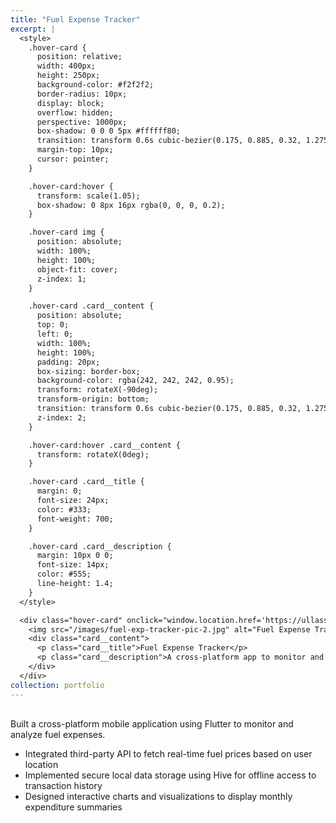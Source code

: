 ```yaml
---
title: "Fuel Expense Tracker"
excerpt: |
  <style>
    .hover-card {
      position: relative;
      width: 400px;
      height: 250px;
      background-color: #f2f2f2;
      border-radius: 10px;
      display: block;
      overflow: hidden;
      perspective: 1000px;
      box-shadow: 0 0 0 5px #ffffff80;
      transition: transform 0.6s cubic-bezier(0.175, 0.885, 0.32, 1.275), box-shadow 0.6s ease;
      margin-top: 10px;
      cursor: pointer;
    }

    .hover-card:hover {
      transform: scale(1.05);
      box-shadow: 0 8px 16px rgba(0, 0, 0, 0.2);
    }

    .hover-card img {
      position: absolute;
      width: 100%;
      height: 100%;
      object-fit: cover;
      z-index: 1;
    }

    .hover-card .card__content {
      position: absolute;
      top: 0;
      left: 0;
      width: 100%;
      height: 100%;
      padding: 20px;
      box-sizing: border-box;
      background-color: rgba(242, 242, 242, 0.95);
      transform: rotateX(-90deg);
      transform-origin: bottom;
      transition: transform 0.6s cubic-bezier(0.175, 0.885, 0.32, 1.275);
      z-index: 2;
    }

    .hover-card:hover .card__content {
      transform: rotateX(0deg);
    }

    .hover-card .card__title {
      margin: 0;
      font-size: 24px;
      color: #333;
      font-weight: 700;
    }

    .hover-card .card__description {
      margin: 10px 0 0;
      font-size: 14px;
      color: #555;
      line-height: 1.4;
    }
  </style>

  <div class="hover-card" onclick="window.location.href='https://ullassg.github.io/portfolio/2-fuel-expense-tracker/';">
    <img src="/images/fuel-exp-tracker-pic-2.jpg" alt="Fuel Expense Tracker">
    <div class="card__content">
      <p class="card__title">Fuel Expense Tracker</p>
      <p class="card__description">A cross-platform app to monitor and analyze fuel expenses.</p>
    </div>
  </div>
collection: portfolio
---
```


<div style="max-width: 800px; margin-top: 30px;">
  <p>Built a cross-platform mobile application using Flutter to monitor and analyze fuel expenses.</p>
  <ul>
    <li>Integrated third-party API to fetch real-time fuel prices based on user location</li>
    <li>Implemented secure local data storage using Hive for offline access to transaction history</li>
    <li>Designed interactive charts and visualizations to display monthly expenditure summaries</li>
  </ul>
</div>

